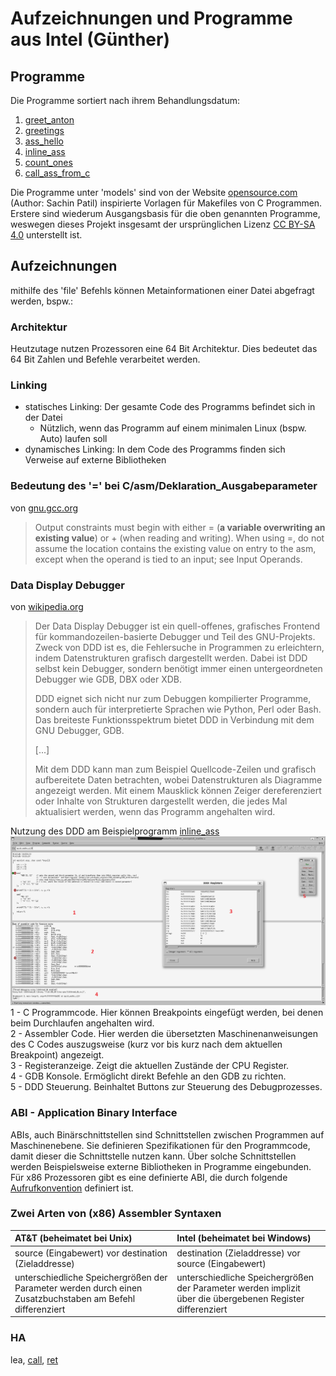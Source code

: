 # Aufzeichnungen und Programme aus Intel (Günther)

## Programme

Die Programme sortiert nach ihrem Behandlungsdatum:

1. [greet_anton](greet_anton/)
2. [greetings](greetings/)
3. [ass_hello](ass_hello/)
4. [inline_ass](inline_ass/)
5. [count_ones](count_ones/)
6. [call_ass_from_c](call_ass_from_c/)

Die Programme unter 'models' sind von der Website [opensource.com](https://opensource.com/article/18/8/what-how-makefile) (Author: Sachin Patil) inspirierte Vorlagen für Makefiles von C Programmen. Erstere sind wiederum Ausgangsbasis für die oben genannten Programme, weswegen dieses Projekt insgesamt der ursprünglichen Lizenz [CC BY-SA 4.0](https://creativecommons.org/licenses/by-sa/4.0/) unterstellt ist.

## Aufzeichnungen

mithilfe des 'file' Befehls können Metainformationen einer Datei abgefragt werden, bspw.:

### Architektur

Heutzutage nutzen Prozessoren eine 64 Bit Architektur. Dies bedeutet das 64 Bit Zahlen und Befehle verarbeitet werden.

### Linking

- statisches Linking: Der gesamte Code des Programms befindet sich in der Datei
  - Nützlich, wenn das Programm auf einem minimalen Linux (bspw. Auto) laufen soll
- dynamisches Linking: In dem Code des Programms finden sich Verweise auf externe Bibliotheken

### Bedeutung des '=' bei C/asm/Deklaration_Ausgabeparameter

von [gnu.gcc.org](https://gcc.gnu.org/onlinedocs/gcc/extensions-to-the-c-language-family/how-to-use-inline-assembly-language-in-c-code.html#outputoperands)  
> Output constraints must begin with either = (**a variable overwriting an existing value**) or + (when reading and writing). When using =, do not assume the location contains the existing value on entry to the asm, except when the operand is tied to an input; see Input Operands.

### Data Display Debugger

von [wikipedia.org](https://de.wikipedia.org/wiki/Data_Display_Debugger)  
> Der Data Display Debugger ist ein quell-offenes, grafisches Frontend für kommandozeilen-basierte Debugger und Teil des GNU-Projekts. Zweck von DDD ist es, die Fehlersuche in Programmen zu erleichtern, indem Datenstrukturen grafisch dargestellt werden. Dabei ist DDD selbst kein Debugger, sondern benötigt immer einen untergeordneten Debugger wie GDB, DBX oder XDB.
>
> DDD eignet sich nicht nur zum Debuggen kompilierter Programme, sondern auch für interpretierte Sprachen wie Python, Perl oder Bash. Das breiteste Funktionsspektrum bietet DDD in Verbindung mit dem GNU Debugger, GDB.
>
>[...]
>
> Mit dem DDD kann man zum Beispiel Quellcode-Zeilen und grafisch aufbereitete Daten betrachten, wobei Datenstrukturen als Diagramme angezeigt werden. Mit einem Mausklick können Zeiger dereferenziert oder Inhalte von Strukturen dargestellt werden, die jedes Mal aktualisiert werden, wenn das Programm angehalten wird.

Nutzung des DDD am Beispielprogramm [inline_ass](inline_ass)  
![Ein Screenshot des DDD mit dem geöffneten C Programm inline_ass. Drei Bereiche sind mit roten Zahlen markiert (1 - oberers Fenster, 2 - unteres Fenster, 3 - kleines Fenster im Vordergrund)](media/ddd.png)  
1 - C Programmcode. Hier können Breakpoints eingefügt werden, bei denen beim Durchlaufen angehalten wird.  
2 - Assembler Code. Hier werden die übersetzten Maschinenanweisungen des C Codes auszugsweise (kurz vor bis kurz nach dem aktuellen Breakpoint) angezeigt.  
3 - Registeranzeige. Zeigt die aktuellen Zustände der CPU Register.  
4 - GDB Konsole. Ermöglicht direkt Befehle an den GDB zu richten.  
5 - DDD Steuerung. Beinhaltet Buttons zur Steuerung des Debugprozesses.  

### ABI - Application Binary Interface

ABIs, auch Binärschnittstellen sind Schnittstellen zwischen Programmen auf Maschinenebene. Sie definieren Spezifikationen für den Programmcode, damit dieser die Schnittstelle nutzen kann. Über solche Schnittstellen werden Beispielsweise externe Bibliotheken in Programme eingebunden.  
Für x86 Prozessoren gibt es eine definierte ABI, die durch folgende [Aufrufkonvention](call_convention.md) definiert ist.

### Zwei Arten von (x86) Assembler Syntaxen

| AT&T (beheimatet bei Unix)                                                                                | Intel (beheimatet bei Windows)                                                                            |
| :-------------------------------------------------------------------------------------------------------- | :-------------------------------------------------------------------------------------------------------- |
| source (Eingabewert) vor destination (Zieladdresse)                                                         | destination (Zieladdresse) vor source (Eingabewert)                                                         |
| unterschiedliche Speichergrößen der Parameter werden durch einen Zusatzbuchstaben am Befehl differenziert | unterschiedliche Speichergrößen der Parameter werden implizit über die übergebenen Register differenziert |

### HA

lea, [call](https://c9x.me/x86/html/file_module_x86_id_26.html), [ret](https://c9x.me/x86/html/file_module_x86_id_280.html)

